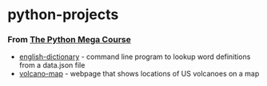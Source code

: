 # python-projects

### From [The Python Mega Course](https://www.udemy.com/course/the-python-mega-course/)
* [english-dictionary](https://github.com/jontoye/python-projects/tree/main/english-dictionary) - command line program to lookup word definitions from a data.json file 
* [volcano-map](https://github.com/jontoye/python-projects/tree/main/volcano-map) - webpage that shows locations of US volcanoes on a map
